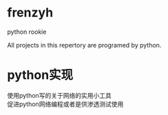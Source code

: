 # frenzyh
python rookie  

All projects in this repertory are programed by python.    

# python实现  
使用python写的关于网络的实用小工具    
促进python网络编程或者是供渗透测试使用





